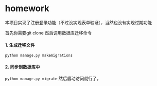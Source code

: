 # homework
本项目实现了注册登录功能（不过没实现表单验证），当然也没有实现过期功能

首先你需要git clone 
然后调用数据库迁移命令
#### 1. 生成迁移文件

`python manage.py makemigrations`

#### 2. 同步到数据库中

`python manage.py migrate`
然后启动访问就行了。
